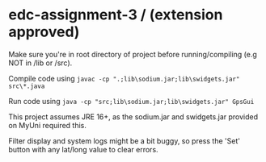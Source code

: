 # edc-assignment-3 / (extension approved)

Make sure you're in root directory of project before running/compiling (e.g NOT in /lib or /src).

Compile code using
`javac -cp ".;lib\sodium.jar;lib\swidgets.jar" src\*.java`

Run code using
`java -cp "src;lib\sodium.jar;lib\swidgets.jar" GpsGui`

This project assumes JRE 16+, as the sodium.jar and swidgets.jar provided on MyUni required this.

Filter display and system logs might be a bit buggy, so press the 'Set' button with any lat/long value to clear errors.
